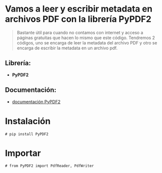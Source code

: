 # **Vamos a leer y escribir metadata en archivos PDF con la librería PyPDF2**


> Bastante útil para cuando no contamos con internet y acceso a páginas gratuitas que hacen lo mismo que este código. Tendremos 2 códigos, uno se encarga de leer la metadata del archivo PDF y otro se encarga de escribir la metadata en un archivo pdf.  







## **Librería:** 

*   **PyPDF2**

## **Documentación:** 

*   [documentación PyPDF2](https://pypdf2.readthedocs.io/en/latest/index.html)

# **Instalación**

```
# pip install PyPDF2
```

# **Importar**


```
# from PyPDF2 import PdfReader, PdfWriter
```

